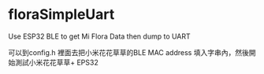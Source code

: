 # floraSimpleUart
Use ESP32 BLE to get Mi Flora Data then dump to UART 

可以到config.h 裡面去把小米花花草草的BLE MAC address 填入字串內，然後開始測試小米花花草草+ EPS32

